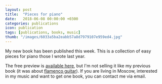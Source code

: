 ```yaml
---
layout: post
title:  "Pieces for piano"
date:   2018-06-08 00:00:00 +0300
categories: publications
icon: publication
tags: [publications, books, music]
thumb: "/images/6033a5ba2eabb57a8d7979107e959ed4.jpg"
---
```


My new book has been published this week. This is a collection of easy pieces for piano those I wrote last year.

The free preview is <a href='/files/И. А. Богачев - Нотная тетрадь №1 (стр 11 15 28 42 77).pdf'>available here</a>, but I'm not selling it like my previous book (it was about <a href='https://sfi0zy.github.io/other/flamenco-guitar'>flamenco guitar</a>). If you are living in Moscow, interested in my music and want to get one book, you can contact me via email.

